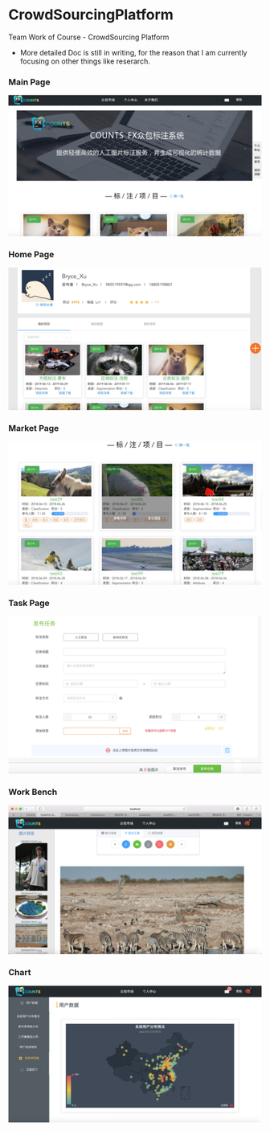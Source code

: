 # CrowdSourcingPlatform
Team Work of Course - CrowdSourcing Platform

* More detailed Doc is still in writing, for the reason that I am currently focusing on other things like reserarch. 
### Main Page
![](https://github.com/BryceTsui/CrowdSourcingPlatform/blob/master/images/main.png)
    
    
    
### Home Page
![](https://github.com/BryceTsui/CrowdSourcingPlatform/blob/master/images/homepage.png)
    
    
    
### Market Page
![](https://github.com/BryceTsui/CrowdSourcingPlatform/blob/master/images/market.png)
    
    
    
### Task Page
![](https://github.com/BryceTsui/CrowdSourcingPlatform/blob/master/images/task.png)
    
    
    
### Work Bench 
![](https://github.com/BryceTsui/CrowdSourcingPlatform/blob/master/images/workbench.png)
    
    
### Chart
![](https://github.com/BryceTsui/CrowdSourcingPlatform/blob/master/images/chart.png)
